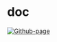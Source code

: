 # doc

[![Github-page](https://github.com/DockerDoc/doc/actions/workflows/github-page.yml/badge.svg)](https://github.com/marketplace/actions/super-linter)
